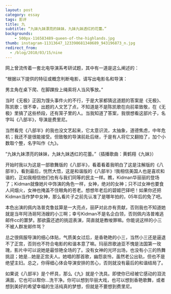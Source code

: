 ```yaml
---
layout: post
category: essay
tags: 影评
title: 九
subtitle: “九妹九妹漂亮的妹妹，九妹九妹透红的花蕾。”
backgrounds:
    - 500px-116583489-queen-of-the-highlands.jpg
thumb: instagram-11313647_123390681340689_943196873_n.jpg
redirect_from:
  - /blog/2010/03/15/nine
---
```


网上曾流传着一套北电导演系考研试题，其中有一道是这么阐述的：

“根据以下提供的特征或概念判断电影，请写出电影名和导演：

男主角在桌下爬、在脚踝拴上绳索将人当风筝放。”

当时《无极》正因为馒头事件火的不行，于是大家都猜这道题的答案是《无极》、陈凯歌；很不幸，出题的人文艺了点，不知道是不是陈凯歌在向前辈致敬，在《无极》里搞了这些桥段，还有笼子里的人。当我知道了答案，我很想看这部片子，名字叫《八部半》，导演是费里尼。

当然看完《八部半》的我也没文艺起来，它太意识流，太抽象，道德焦虑，中年危机；我还不是很能接受。但致敬的导演前赴后继，于是有人将它又翻拍了，加个小数取个整，名字叫作《九》。

“九妹九妹漂亮的妹妹，九妹九妹透红的花蕾。”（插播歌曲：黄鹤翔《九妹》）

开始时我以为这是一部歌舞版的《八部半》，看着看着我明白了这是注解版的《八部半》，看到最后，恍然大悟，这是和谐版的《八部半》!我相信美国人也是喜欢和谐的，正如我相信他们也有与我们同等的民主一样。瞧，Kidman华丽丽的登场了；Kidman就像她片中饰演的角色一样，女神，绝对的女神；只不过女神也要食人间烟火，女神也掩盖不住眼角的苍老。想想年老后的碧姬巴铎吧！如果你还把Kidman当作梦中女神，那么看片子之前先认准了是哪年拍的，05年后的免了吧。

本色出演的佩内洛普克鲁兹算是一大亮点，丽萨对此亦有贡献，否则我也不知道她就是当年阿汤哥阿汤嫂的小三啊；幸亏Kidman不是名企白领，否则佩内洛普难逃邮件cc的噩梦。那欲露还遮的挑逗表演，简直就是教唆罪嘛。你能说这样的小三不被人群发邮件骂？

总之很佩服导演的细心体贴，气质美女过后，是香艳艳的小三，当然小三还是逼退不了正宫，否则也不符合电影的和谐本意了嘛。玛丽昂歌迪亚不愧是法国第一玫瑰，影片中可以说她是最惊艳全场的了。没有女神的光环出场，也没有小三的热舞挑逗；她是…她是正宫夫人。她唱的那首歌，幽怨哀怜，虽然老公出轨，但也不是绝望主妇。总之，你得细心体会导演安排的苦心，否则就没有最后的和谐结局了。

如果说《八部半》是个杯具，那么《九》就是个洗具。即使你已经被它感动的泪流满面，它也可以帮你…洗干净。你可以想到华丽大戏，也可以想到香艳歌舞，或者想到美好的希望幸福的生活纯真的梦想，但就是不要想到费里尼。
